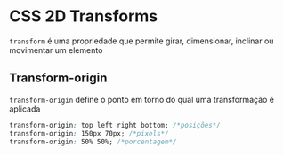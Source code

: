 # CSS 2D Transforms

`transform` é uma propriedade que permite girar, dimensionar, inclinar ou movimentar um elemento

## Transform-origin

`transform-origin` define o ponto em torno do qual uma transformação é aplicada

```css
transform-origin: top left right bottom; /*posições*/
transform-origin: 150px 70px; /*pixels*/
transform-origin: 50% 50%; /*porcentagem*/
```